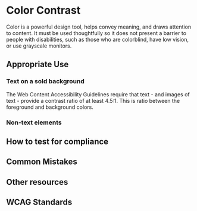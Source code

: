 # Color Contrast
Color is a powerful design tool, helps convey meaning, and draws attention to content. It must be used thoughtfully so it does not present a barrier to people with disabilities, such as those who are colorblind, have low vision, or use grayscale monitors.

## Appropriate Use
### Text on a sold background
The Web Content Accessibility Guidelines require that text - and images of text - provide a contrast ratio of at least 4.5:1. This is ratio between the foreground and background colors.




### Non-text elements

## How to test for compliance

## Common Mistakes


## Other resources

## WCAG Standards

